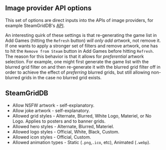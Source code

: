 ## Image provider API options

This set of options are direct inputs into the APIs of image providers, for example SteamGridDB's [API](https://www.steamgriddb.com/api/v2).

An interesting quirk of these settings is that re-generating the game list in Add Games (hitting the `Refresh` button) *will only add artwork*, not remove it. If one wants to apply a stronger set of filters and remove artwork, one has to hit the `Remove from Steam` button in Add Games before hitting `Refresh`. The reason for this behavior is that it allows for *preferential* artwork selection. For example, one might first generate the game list with the blurred grid filter on and then re-generate it with the blurred grid filter off in order to achieve the effect of *preferring* blurred grids, but still allowing non-blurred grids in the case no blurred grid exists.

## SteamGridDB

* Allow NSFW artwork - self-explanatory.
* Allow joke artwork - self-explanatory.
* Allowed grid styles - Alternate, Blurred, White Logo, Materiel, or No Logo. Applies to posters and to banner grids.
* Allowed hero styles - Alternate, Blurred, Materiel.
* Allowed logo styles - Official, White, Black, Custom.
* Allowed icon styles - Official, Custom.
* Allowed animation types - Static (`.png`,`.ico`, etc), Animated (`.webp`).
